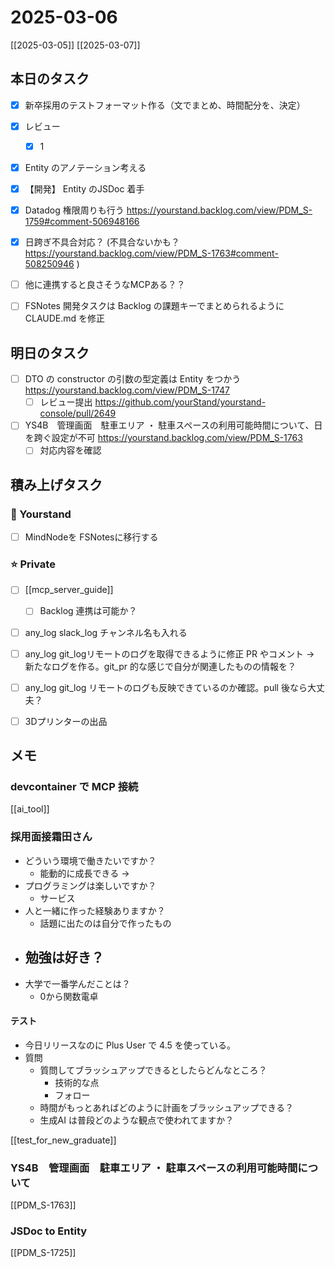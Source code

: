 # 2025-03-06

[[2025-03-05]] [[2025-03-07]]

## 本日のタスク

- [x] 新卒採用のテストフォーマット作る（文でまとめ、時間配分を、決定）
- [x] レビュー
	- [x] 1

- [x] Entity のアノテーション考える
- [x] 【開発】 Entity のJSDoc 着手
- [x] Datadog 権限周りも行う https://yourstand.backlog.com/view/PDM_S-1759#comment-506948166
- [x] 日跨ぎ不具合対応？ (不具合ないかも？ https://yourstand.backlog.com/view/PDM_S-1763#comment-508250946 )

- [ ] 他に連携すると良さそうなMCPある？？
- [ ] FSNotes 開発タスクは Backlog の課題キーでまとめられるように CLAUDE.md を修正

## 明日のタスク

- [ ] DTO の constructor の引数の型定義は Entity をつかう https://yourstand.backlog.com/view/PDM_S-1747
	- [ ] レビュー提出 https://github.com/yourStand/yourstand-console/pull/2649
- [ ] YS4B　管理画面　駐車エリア ・ 駐車スペースの利用可能時間について、日を跨ぐ設定が不可 https://yourstand.backlog.com/view/PDM_S-1763
	- [ ] 対応内容を確認

## 積み上げタスク

### 🔵 Yourstand

- [ ] MindNodeを FSNotesに移行する

### ⭐️ Private

- [ ] [[mcp_server_guide]]
	- [ ] Backlog 連携は可能か？

- [ ] any_log slack_log チャンネル名も入れる
- [ ] any_log git_logリモートのログを取得できるように修正 PR やコメント -> 新たなログを作る。git_pr 的な感じで自分が関連したものの情報を？
- [ ] any_log git_log リモートのログも反映できているのか確認。pull 後なら大丈夫？

- [ ] 3Dプリンターの出品

## メモ

### devcontainer で MCP 接続

[[ai_tool]]

### 採用面接霜田さん

- どういう環境で働きたいですか？
	- 能動的に成長できる -> 
- プログラミングは楽しいですか？
	- サービス
- 人と一緒に作った経験ありますか？
	- 話題に出たのは自分で作ったもの
- 勉強は好き？
	- 
- 大学で一番学んだことは？
	- 0から関数電卓

#### テスト

- 今日リリースなのに Plus User で 4.5 を使っている。
- 質問
	- 質問してブラッシュアップできるとしたらどんなところ？
		- 技術的な点
		- フォロー
	- 時間がもっとあればどのように計画をブラッシュアップできる？
	- 生成AI は普段どのような観点で使われてますか？

[[test_for_new_graduate]]

### YS4B　管理画面　駐車エリア ・ 駐車スペースの利用可能時間について

[[PDM_S-1763]]

### JSDoc to Entity

[[PDM_S-1725]]